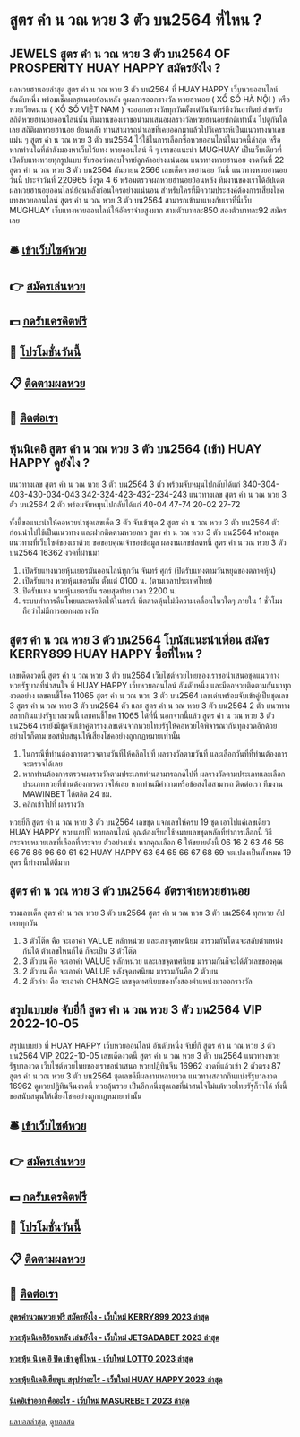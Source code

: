 # สูตร คํา น วณ หวย 3 ตัว บน2564 ที่ไหน ?
## JEWELS สูตร คํา น วณ หวย 3 ตัว บน2564 OF PROSPERITY HUAY HAPPY สมัครยังไง ?
ผลหวยฮานอยล่าสุด สูตร คํา น วณ หวย 3 ตัว บน2564 ที่ HUAY HAPPY เว็บหวยออนไลน์ อันดับหนึ่ง พร้อมเช็คผลฮานอยย้อนหลัง ดูผลการออกรางวัล หวยฮานอย ( XỔ SỐ HÀ NỘI ) หรือ หวยเวียดนาม ( XỔ SỐ VIỆT NAM ) จะออกอรางวัลทุกวันตั้งแต่วันจันทร์ถึงวันอาทิตย์ สำหรับสถิติหวยฮานอยออนไลน์นั้น ทีมงานของเราขอนำมาเสนอผลรางวัลหวยฮานอยปกติเท่านั้น ไปดูกันได้เลย
สถิติผลหวยฮานอย ย้อนหลัง ท่านสามารถนำเลขที่เคยออกมาแล้วไปวิเคราะห์เป็นแนวทางหาเลขแม่น ๆ สูตร คํา น วณ หวย 3 ตัว บน2564 ไว้ใช้ในการเลือกซื้อหวยออนไลน์ในงวดนี้ล่าสุด หรือ หากท่านใดที่กำลังมองหาเว็บไว้แทง หวยออนไลน์ ดี ๆ เราขอแนะนำ MUGHUAY เป็นเว็บเดียวที่เปิดรับแทงหวยทุกรูปแบบ รับรองว่าตอบโจทย์ลูกค้าอย่างแน่นอน
แนวทางหวยฮานอย งวดวันที่ 22 สูตร คํา น วณ หวย 3 ตัว บน2564 กันยายน 2566 เลขเด็ดหวยฮานอย วันนี้ แนวทางหวยฮานอยวันนี้ ประจำวันที่ 220965 วิ่งรูด 4 6 พร้อมตรวจผลหวยฮานอยย้อนหลัง ทีมงานของเราได้อัปเดตผลหวยฮานอยออนไลน์ย้อนหลังก่อนใครอย่างแน่นอน สำหรับใครที่มีความประสงค์ต้องการเสี่ยงโชคแทงหวยออนไลน์ สูตร คํา น วณ หวย 3 ตัว บน2564 สามารถเข้ามาแทงกับเราที่นี่เว็บ MUGHUAY เว็บแทงหวยออนไลน์ให้อัตราจ่ายสูงมาก สามตัวบาทละ850 สองตัวบาทละ92 สมัครเลย

## 🛎 [เข้าเว็บไซต์หวย](https://bit.ly/3BG5bNw)
## 👉 [สมัครเล่นหวย](https://bit.ly/3BG5bNw)
## 💵 [กดรับเครดิตฟรี](https://bit.ly/3C3mvgS)
## 👑 [โปรโมชั่นวันนี้](https://bit.ly/3C3mvgS)
## 📋 [ติดตามผลหวย](https://bit.ly/3C3mvgS)
## 📱 [ติดต่อเรา](https://bit.ly/3C3mvgS)

## หุ้นนิเคอิ สูตร คํา น วณ หวย 3 ตัว บน2564 (เช้า) HUAY HAPPY ดูยังไง ?
แนวทางเลข สูตร คํา น วณ หวย 3 ตัว บน2564 3 ตัว พร้อมจับหมุนไปกลับได้แก่
340-304-403-430-034-043
342-324-423-432-234-243
แนวทางเลข สูตร คํา น วณ หวย 3 ตัว บน2564 2 ตัว พร้อมจับหมุนไปกลับได้แก่
40-04
47-74
20-02
27-72

ทั้งนี้ขอแนะนำให้คอหวยนำชุดเลขเด็ด 3 ตัว จับเข้าชุด 2 สูตร คํา น วณ หวย 3 ตัว บน2564 ตัว ก่อนนำไปใช้เป็นแนวทาง และฝากติดตามหวยลาว สูตร คํา น วณ หวย 3 ตัว บน2564 พร้อมชุดแนวทางที่เว็บไซต์ของเราด้วย
ขอขอบคุณเจ้าของข้อมูล
ผลงานเลขปลดหนี้ สูตร คํา น วณ หวย 3 ตัว บน2564 16362 งวดที่ผ่านมา
1. เปิดรับแทงหวยหุ้นเยอรมันออนไลน์ทุกวัน จันทร์ ศุกร์ (ปิดรับแทงตามวันหยุดของตลาดหุ้น)
2. เปิดรับแทง หวยหุ้นเยอรมัน ตั้งแต่ 0100 น. (ตามเวลาประเทศไทย)
3. ปิดรับแทง หวยหุ้นเยอรมัน รอบสุดท้าย เวลา 2200 น.
4. ระบบทำการคืนโพยและเครดิตให้ในกรณี ที่ตลาดหุ้นไม่มีความเคลื่อนไหวใดๆ ภายใน 1 ชั่วโมง ถือว่าไม่มีการออกผลรางวัล

## สูตร คํา น วณ หวย 3 ตัว บน2564 โบนัสแนะนำเพื่อน สมัคร KERRY899 HUAY HAPPY ซื้อที่ไหน ?
เลขเด็ดงวดนี้ สูตร คํา น วณ หวย 3 ตัว บน2564 เว็บไซต์หวยไทยของเราขอนำเสนอชุดแนวทางหวยรัฐบาลที่น่าสนใจ ที่ HUAY HAPPY เว็บหวยออนไลน์ อันดับหนึ่ง และมีคอหวยติดตามกันมาทุกงวดอย่าง เลขฅนชี้โชค 11065 สูตร คํา น วณ หวย 3 ตัว บน2564 เลขเด่นพร้อมจับเข้าคู่เป็นชุดเลข 3 สูตร คํา น วณ หวย 3 ตัว บน2564 ตัว และ สูตร คํา น วณ หวย 3 ตัว บน2564 2 ตัว แนวทางสลากกินแบ่งรัฐบาลงวดนี้ เลขฅนชี้โชค 11065 ได้ที่นี่ นอกจากนี้แล้ว สูตร คํา น วณ หวย 3 ตัว บน2564 เรายังมีชุดจับเข้าคู่ตารางเลขเด่นจากหวยไทยรัฐให้คอหวยได้พิจารณากันทุกงวดอีกด้วย อย่างไรก็ตาม ขอสนับสนุนให้เสี่ยงโชคอย่างถูกกฎหมายเท่านั้น
1. ในกรณีที่ท่านต้องการตรวจตามวันที่ให้คลิกไปที่ ผลรางวัลตามวันที่ และเลือกวันที่ที่ท่านต้องการจะตรวจได้เลย
2. หากท่านต้องการตรวจผลรางวัลตามประเภทท่านสามารถกดไปที่ ผลรางวัลตามประเภทและเลือกประเภทหวยที่ท่านต้องการตรวจได้เลย หากท่านมีคำถามหรือข้อสงไสสามารถ ติดต่อเรา ทีมงาน MAWINBET ได้ตลิด 24 ชม.
3. คลิกเข้าไปที่ ผลรางวัล

หวยยี่กี สูตร คํา น วณ หวย 3 ตัว บน2564 เลขชุด แจกเลขให้ครบ 19 ชุด เอาไปแค่เลขเดียว HUAY HAPPY หวยแฮปปี้ หวยออนไลน์ คุณต้องเรียกใช้หมายเลขชุดหลักที่ทำการเลือกนี้ วิธีกระจายหมายเลขที่เลือกที่กระจาย ตัวอย่างเช่น หากคุณเลือก 6 ให้ขยายดังนี้ 06 16 2 63 46 56 66 76 86 96 60 61 62 HUAY HAPPY 63 64 65 66 67 68 69 จะแปลงเป็นทั้งหมด 19 สูตร นี้ทำงานได้ดีมาก

## สูตร คํา น วณ หวย 3 ตัว บน2564 อัตราจ่ายหวยฮานอย
รวมเลขเด็ด สูตร คํา น วณ หวย 3 ตัว บน2564 สูตร คํา น วณ หวย 3 ตัว บน2564 ทุกหวย อัปเดททุกวัน
1. 3 ตัวโต๊ด คือ จะเอาค่า VALUE หลักหน่วย และเลขจุดทศนิยม มารวมกันโดนจะสลับตำแหน่งกันได้ ตัวเลขไหนก็ได้ ก็จะเป็น 3 ตัวโต๊ด
2. 3 ตัวบน คือ จะเอาค่า VALUE หลักหน่วย และเลขจุดทศนิยม มารวมกันก็จะได้ตัวเลขของคุณ
3. 2 ตัวบน คือ จะเอาค่า VALUE หลังจุดทศนิยม มารวมกันคือ 2 ตัวบน
4. 2 ตัวล่าง คือ จะเอาค่า CHANGE เลขจุดทศนิยมของทั้งสองตำแหน่งมาออกรางวัล

## สรุปแบบย่อ จับยี่กี สูตร คํา น วณ หวย 3 ตัว บน2564 VIP 2022-10-05
สรุปแบบย่อ ที่ HUAY HAPPY เว็บหวยออนไลน์ อันดับหนึ่ง จับยี่กี สูตร คํา น วณ หวย 3 ตัว บน2564 VIP 2022-10-05 เลขเด็ดงวดนี้ สูตร คํา น วณ หวย 3 ตัว บน2564 แนวทางหวยรัฐบาลงวด เว็บไซต์หวยไทยของเราขอนำเสนอ หวยปฏิทินจีน 16962 งวดที่แล้วเข้า 2 ตัวตรง 87 สูตร คํา น วณ หวย 3 ตัว บน2564 ชุดเลขดีมีผลงานหลายงวด แนวทางสลากกินแบ่งรัฐบาลงวด 16962 ดูหวยปฏิทินจีนงวดนี้ หวยลุ้นรวย เป็นอีกหนึ่งชุดเลขที่น่าสนใจไม่แพ้หวยไทยรัฐก็ว่าได้ ทั้งนี้ขอสนับสนุนให้เสี่ยงโชคอย่างถูกกฎหมายเท่านั้น

## 🛎 [เข้าเว็บไซต์หวย](https://bit.ly/3BG5bNw)
## 👉 [สมัครเล่นหวย](https://bit.ly/3BG5bNw)
## 💵 [กดรับเครดิตฟรี](https://bit.ly/3C3mvgS)
## 👑 [โปรโมชั่นวันนี้](https://bit.ly/3C3mvgS)
## 📋 [ติดตามผลหวย](https://bit.ly/3C3mvgS)
## 📱 [ติดต่อเรา](https://bit.ly/3C3mvgS)

#### [สูตรคำนวณหวย ฟรี สมัครยังไง - เว็บใหม่ KERRY899 2023 ล่าสุด](https://atom.io/themes/สูตรคำนวณหวย%20ฟรี%20สมัครยังไง%20-%20เว็บใหม่%20kerry899%202023%20ล่าสุด)
#### [หวยหุ้นนิเคอิย้อนหลัง เล่นยังไง - เว็บใหม่ JETSADABET 2023 ล่าสุด](https://atom.io/themes/หวยหุ้นนิเคอิย้อนหลัง%20เล่นยังไง%20-%20เว็บใหม่%20jetsadabet%202023%20ล่าสุด)
#### [หวยหุ้น นิ เค อิ ปิด เช้า ดูที่ไหน - เว็บใหม่ LOTTO 2023 ล่าสุด](https://atom.io/themes/หวยหุ้น%20นิ%20เค%20อิ%20ปิด%20เช้า%20ดูที่ไหน%20-%20เว็บใหม่%20lotto%202023%20ล่าสุด)
#### [หวยหุ้นนิเคอิเฮียพูน สรุปว่าอะไร - เว็บใหม่ HUAY HAPPY 2023 ล่าสุด](https://atom.io/themes/หวยหุ้นนิเคอิเฮียพูน%20สรุปว่าอะไร%20-%20เว็บใหม่%20huay%20happy%202023%20ล่าสุด)
#### [นิเคอิเช้าออก คืออะไร - เว็บใหม่ MASUREBET 2023 ล่าสุด](https://atom.io/themes/นิเคอิเช้าออก%20คืออะไร%20-%20เว็บใหม่%20masurebet%202023%20ล่าสุด)

[ผลบอลล่าสุด](https://siamsport.tv "ผลบอลล่าสุด"), [ดูบอลสด](https://siamsport.tv/ดูบอลสด "ดูบอลสด")